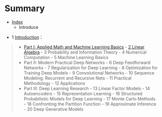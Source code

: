 # Summary

* [Index](index.md)
   * Introduce
- 1 [Introduction](https://github.com/JDwangmo/deepLearningBook#1-introduction-from-httpwwwdeeplearningbookorgcontentsintrohtml)：
> - [Part I: Applied Math and Machine Learning Basics](https://github.com/JDwangmo/deepLearningBook#part-i-applied-math-and-machine-learning-basics-from-httpwwwdeeplearningbookorgcontentspart_basicshtml)
    - [2 Linear Algebra](https://github.com/JDwangmo/deepLearningBook#2-linear-algebra-from-httpwwwdeeplearningbookorgcontentslinear_algebrahtml)
    - 3 Probability and Information Theory
    - 4 Numerical Computation
    - 5 Machine Learning Basics
> - Part II: Modern Practical Deep Networks
    - 6 Deep Feedforward Networks
    - 7 Regularization for Deep Learning
    - 8 Optimization for Training Deep Models
    - 9 Convolutional Networks
    - 10 Sequence Modeling: Recurrent and Recursive Nets
    - 11 Practical Methodology
    - 12 Applications
> - Part III: Deep Learning Research
    - 13 Linear Factor Models
    - 14 Autoencoders
    - 15 Representation Learning
    - 16 Structured Probabilistic Models for Deep Learning
    - 17 Monte Carlo Methods
    - 18 Confronting the Partition Function
    - 19 Approximate Inference
    - 20 Deep Generative Models

